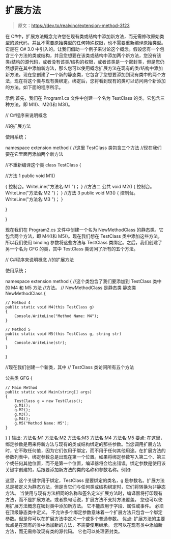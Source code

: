 # 扩展方法

> 原文：<https://dev.to/realvino/extension-method-3f23>

在 C#中，扩展方法概念允许您在现有类或结构中添加新方法，而无需修改原始类型的源代码，并且不需要原始类型的任何特殊权限，也不需要重新编译原始类型。它是在 C# 3.0 中引入的。让我们借助一个例子来讨论这个概念。假设您有一个包含三个方法的类或结构，并且您想要在该类或结构中添加两个新方法，您没有该类/结构的源代码，或者没有该类/结构的权限，或者该类是一个密封类，但是您仍然想要在其中添加新方法，那么您可以使用概念扩展方法在现有的类/结构中添加新方法。现在您创建了一个新的静态类，它包含了您想要添加到现有类中的两个方法，现在将这个类与现有类绑定。绑定后，您将看到现有的类可以访问两个新添加的方法。如下面的程序所示。

示例:首先，我们在 Program1.cs 文件中创建一个名为 TestClass 的类。它包含三种方法，即 M1()、M2()和 M3()。

// C#程序来说明概念

//的扩展方法

使用系统；

namespace extension method {
//这里 TestClass 类包含三个方法
//现在我们要在它里面再添加两个新方法

//不重新编译这个类
class TestClass {

//方法 1
public void M1()

{
控制台。WriteLine("方法名:M1 ")；
}
//方法二
公共 void M2()
{
控制台。WriteLine("方法名:M2 ")；
}
//方法 3
public void M3()
{
控制台。WriteLine("方法名:M3 ")；
}

}

}

现在我们在 Program2.cs 文件中创建一个名为 NewMethodClass 的静态类。它包含两个方法，即 M4()和 M5()。现在我们想在 TestClass 类中添加这些方法，所以我们使用 binding 参数将这些方法与 TestClass 类绑定。之后，我们创建了另一个名为 GFG 的类，其中 TestClass 类访问了所有的五个方法。

// C#程序来说明概念
//的扩展方法

使用系统；

namespace extension method {
//这个类包含了我们要添加到 TestClass 类中的 M4 和 M5 方法
//方法。
// NewMethodClass 是静态类
静态类 NewMethodClass {

```
// Method 4 
public static void M4(this TestClass g) 
{ 
    Console.WriteLine("Method Name: M4"); 
} 

// Method 5 
public static void M5(this TestClass g, string str) 
{ 
    Console.WriteLine(str); 
} 
```

}

//现在我们创建一个新类，其中
// TestClass 类访问所有五个方法

公共类 GFG {

```
// Main Method 
public static void Main(string[] args) 
{ 
    TestClass g = new TestClass(); 
    g.M1(); 
    g.M2(); 
    g.M3(); 
    g.M4(); 
    g.M5("Method Name: M5"); 
} 
```

}
}
输出:
方法名:M1
方法名:M2
方法名:M3
方法名:M4
方法名:M5
要点:
在这里，绑定参数是用来将新方法与现有的类或结构绑定的那些参数。当您调用扩展方法时，它不取任何值，因为它们仅用于绑定，而不用于任何其他用途。在扩展方法的参数列表中，绑定参数总是出现在第一个位置。如果将绑定参数写入第二个、第三个或任何其他位置，而不是第一个位置，编译器将会给出错误。绑定参数是使用该关键字创建的，后跟要添加新方法的类的名称和参数名称。例如:

这里，这个关键字用于绑定，TestClass 是要绑定的类名，g 是参数名。扩展方法总是被定义为静态方法，但是当它们与任何类或结构绑定时，它们将转换为非静态方法。
当使用与现有方法相同的名称和签名定义扩展方法时，编译器将打印现有方法，而不是扩展方法。或者换句话说，扩展方法不支持方法覆盖。
您也可以使用扩展方法概念在密封类中添加新方法。
它不能应用于字段、属性或事件。
必须在顶级静态类中定义。
不允许多个绑定参数意味着一个扩展方法只包含一个绑定参数。但是你可以在扩展方法中定义一个或多个普通参数。
优点:
扩展方法的主要优点是在现有的类中添加新的方法，不需要使用继承。
您可以在现有类中添加新方法，而无需修改现有类的源代码。
它也可以处理密封类。